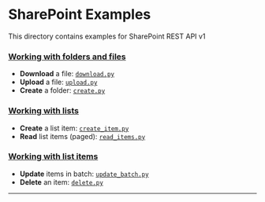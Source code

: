 # SharePoint Examples

This directory contains examples for SharePoint REST API v1
 

###  [Working with folders and files](./files/)  
   - **Download** a file: [`download.py`](./files/download.py)  
   - **Upload** a file: [`upload.py`](./files/upload.py)  
   - **Create** a folder: [`create.py`](./folders/create.py)

###  [Working with lists](./lists/)  
   - **Create** a list item: [`create_item.py`](./lists/create_item.py)   
   - **Read** list items (paged): [`read_items.py`](./lists/read_items.py)  

###   [Working with list items](./listitems/)  
   - **Update** items in batch: [`update_batch.py`](./listitems/update_batch.py)  
   - **Delete** an item: [`delete.py`](./listitems/delete.py)  



---

